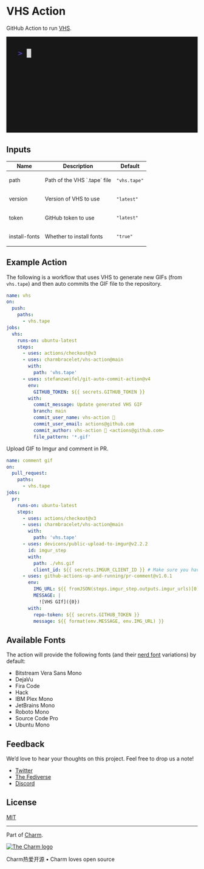 # VHS Action

GitHub Action to run [VHS][vhs].

<img alt="Welcome to VHS!" src="vhs.gif" width="600" />

[vhs]: https://github.com/charmbracelet/vhs

## Inputs

<table>

<thead>
  <tr>
  <th>Name</th>
  <th>Description</th>
  <th>Default</th>
  </tr>
</thead>

<tbody>
<tr>
<td>path</td>
<td>Path of the VHS `.tape` file</td>
<td>

```
"vhs.tape"
```

</td>
</tr>
<tr>
<td>version</td>
<td>Version of VHS to use</td>
<td>

```
"latest"
```
 
</td>
</tr>
<tr>
<td>token</td>
<td>GitHub token to use</td>
<td>

```
"latest"
```
 
</td>
</tr>
<tr>
<td>install-fonts</td>
<td>Whether to install fonts</td>
<td>

```
"true"
```
 
</td>
</tr>

</tbody>
</table>

## Example Action

The following is a workflow that uses VHS to generate new GIFs (from
 `vhs.tape`) and then auto commits the GIF file to the repository.

```yaml
name: vhs
on:
  push:
    paths:
      - vhs.tape
jobs:
  vhs:
    runs-on: ubuntu-latest
    steps:
      - uses: actions/checkout@v3
      - uses: charmbracelet/vhs-action@main
        with:
          path: 'vhs.tape'
      - uses: stefanzweifel/git-auto-commit-action@v4
        env:
          GITHUB_TOKEN: ${{ secrets.GITHUB_TOKEN }}
        with:
          commit_message: Update generated VHS GIF
          branch: main
          commit_user_name: vhs-action 📼
          commit_user_email: actions@github.com
          commit_author: vhs-action 📼 <actions@github.com>
          file_pattern: '*.gif'
```

Upload GIF to Imgur and comment in PR.

```yaml
name: comment gif
on:
  pull_request:
    paths:
      - vhs.tape
jobs:
  pr:
    runs-on: ubuntu-latest
    steps:
      - uses: actions/checkout@v3
      - uses: charmbracelet/vhs-action@main
        with:
          path: 'vhs.tape'
      - uses: devicons/public-upload-to-imgur@v2.2.2
        id: imgur_step
        with:
          path: ./vhs.gif
          client_id: ${{ secrets.IMGUR_CLIENT_ID }} # Make sure you have this secret set in your repo
      - uses: github-actions-up-and-running/pr-comment@v1.0.1
        env:
          IMG_URL: ${{ fromJSON(steps.imgur_step.outputs.imgur_urls)[0] }}
          MESSAGE: |
            ![VHS GIf]({0})
        with:
          repo-token: ${{ secrets.GITHUB_TOKEN }}
          message: ${{ format(env.MESSAGE, env.IMG_URL) }}

```

## Available Fonts

The action will provide the following fonts (and their [nerd font](nerdfonts)
variations) by default:

[nerdfonts]: https://www.nerdfonts.com

* Bitstream Vera Sans Mono
* DejaVu
* Fira Code
* Hack
* IBM Plex Mono
* JetBrains Mono
* Roboto Mono
* Source Code Pro
* Ubuntu Mono

## Feedback

We’d love to hear your thoughts on this project. Feel free to drop us a note!

* [Twitter](https://twitter.com/charmcli)
* [The Fediverse](https://mastodon.social/@charmcli)
* [Discord](https://charm.sh/chat)

## License

[MIT](https://github.com/charmbracelet/vhs/raw/main/LICENSE)

***

Part of [Charm](https://charm.sh).

<a href="https://charm.sh/">
  <img
    alt="The Charm logo"
    width="400"
    src="https://stuff.charm.sh/charm-badge.jpg"
  />
</a>

Charm热爱开源 • Charm loves open source
